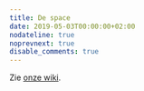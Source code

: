 ```yaml
---
title: De space
date: 2019-05-03T00:00:00+02:00
nodateline: true
noprevnext: true
disable_comments: true
---
```


Zie [onze wiki](https://tkkrlab.nl/wiki/Space_5.0).
